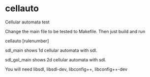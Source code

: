 # cellauto

Cellular automata test

Change the main file to be tested to Makefile.
Then just build and run

cellauto  [rulenumber]

sdl_main shows 1d cellular automata with sdl.

sdl_gol_main shows 2d cellular automata with sdl.

You will need libsdl, libsdl-dev, libconfig++, libconfig++-dev
